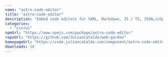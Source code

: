 ```yaml
---
name: "astro-code-editor"
title: "astro-code-editor"
description: "Embed code editors for YAML, Markdown, JS / TS, JSON…\nSpecifically tailored for each language.\nPowered by the Monaco Editor and helpers."
categories:
  - "css+ui"
npmUrl: "https://www.npmjs.com/package/astro-code-editor"
repoUrl: "https://github.com/JulianCataldo/web-garden"
homepageUrl: "https://code.juliancataldo.com/component/astro-code-editor"
downloads: 10
---
```

